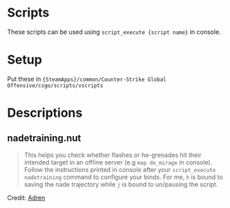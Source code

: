 # Scripts
These scripts can be used using `script_execute {script name}` in console. 

# Setup
Put these in `{SteamApps}/common/Counter-Strike Global Offensive/csgo/scripts/vscripts`

# Descriptions 

## nadetraining.nut
> This helps you check whether flashes or he-grenades hit their intended target in an offline server (e.g `map de_mirage` in console).
Follow the instructions printed in console after your `script_execute nadetraining` command to configure your binds. For me, `h` is bound to saving the nade trajectory while `j` is bound to un/pausing the script.

Credit: [Adren](https://www.youtube.com/watch?v=B9hB2gICopw)
